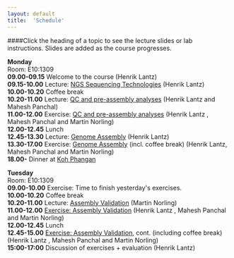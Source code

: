 ```yaml
---
layout: default
title:  'Schedule'
---
```


####Click the heading of a topic to see the lecture slides or lab instructions. Slides are added as the course progresses.

**Monday**  
Room: E10:1309  
**09.00-09.15** Welcome to the course (Henrik Lantz)  
**09.15-10.00** Lecture: [NGS Sequencing Technologies](lectures/Sequence_technologies_2015.ppt) (Henrik Lantz)  
**10.00-10.20** Coffee break  
**10.20-11.00** Lecture: [QC and pre-assembly analyses](lectures/AssemblyWorkshop_Quality_Assessment_Nov2015.pptx) (Henrik Lantz and Mahesh Panchal)  
**11.00-12.00** Exercise: [QC and pre-assembly analyses](exercises/assembly_QC) (Henrik Lantz , Mahesh Panchal and Martin Norling)  
**12.00-12.45** Lunch  
**12.45-13.30** Lecture: [Genome Assembly](lectures/Assembly_2015.ppt) (Henrik Lantz)  
**13.30-17.00** Exercise: [Genome Assembly](exercises/assembly) (incl. coffee break)  (Henrik Lantz, Mahesh Panchal and Martin Norling)  
**18.00-** Dinner at [Koh Phangan](https://www.google.se/maps/place/Restaurang+Koh+Phangan/@59.8570982,17.6308343,17z/data=!4m5!1m2!3m1!2sRestaurang+Koh+Phangan!3m1!1s0x0000000000000000:0x4b004e395b108348)  

**Tuesday**  
Room: E10:1309  
**09.00-10.00** Exercise: Time to finish yesterday's exercises.  
**10.00-10.20** Coffee break  
**10.20-11.00** Lecture: [Assembly Validation](lectures/2015_denovo_validation.ppt) (Martin Norling)  
**11.00-12.00** [Exercise: Assembly Validation](exercises/denovo_validation) (Henrik Lantz , Mahesh Panchal and Martin Norling)  
**12.00-12.45** Lunch  
**12.45-15.00** [Exercise: Assembly Validation](exercises/denovo_validation), cont. (including coffee break) (Henrik Lantz , Mahesh Panchal and Martin Norling)  
**15:00-17:00** Discussion of exercises + evaluation (Henrik Lantz)  
